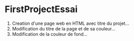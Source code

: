 # FirstProjectEssai
1. Creation d'une page web en HTML avec titre du projet...
2. Modification du titre de la page et de sa couleur...
3. Modification de la couleur de fond...
